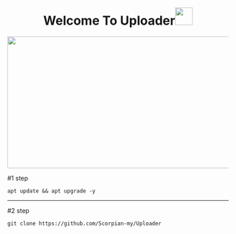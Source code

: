 <h1 align="center">Welcome To Uploader<img src="https://media.giphy.com/media/hvRJCLFzcasrR4ia7z/giphy.gif" width="40"></h1>

<p align="center"><img src="https://media.giphy.com/media/dWesBcTLavkZuG35MI/giphy.gif" width="600" height="300"  /></p>

#1 step
```
apt update && apt upgrade -y
```
<hr color="red">

#2 step
```
git clone https://github.com/Scorpian-my/Uploader
```
